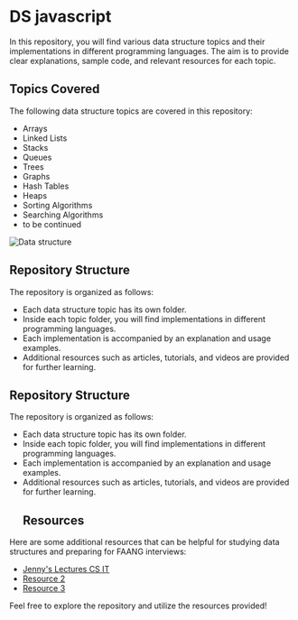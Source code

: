 # DS javascript
In this repository, you will find various data structure topics and their implementations in different programming languages. The aim is to provide clear explanations, sample code, and relevant resources for each topic.
## Topics Covered
The following data structure topics are covered in this repository:
- Arrays
- Linked Lists
- Stacks
- Queues
- Trees
- Graphs
- Hash Tables
- Heaps
- Sorting Algorithms
- Searching Algorithms
- to be continued

![Data structure](https://github.com/khan56c/DS/assets/136918973/2f8ebecf-4258-4087-929a-2d26d91a2eeb)
## Repository Structure
The repository is organized as follows:
- Each data structure topic has its own folder.
- Inside each topic folder, you will find implementations in different programming languages.
- Each implementation is accompanied by an explanation and usage examples.
- Additional resources such as articles, tutorials, and videos are provided for further learning.
## Repository Structure
The repository is organized as follows:
- Each data structure topic has its own folder.
- Inside each topic folder, you will find implementations in different programming languages.
- Each implementation is accompanied by an explanation and usage examples.
- Additional resources such as articles, tutorials, and videos are provided for further learning.
  ## Resources
Here are some additional resources that can be helpful for studying data structures and preparing for FAANG interviews:
- [Jenny's Lectures CS IT](https://www.youtube.com/playlist?list=PLdo5W4Nhv31bbKJzrsKfMpo_grxuLl8LU)
- [Resource 2](link2)
- [Resource 3](link3)

Feel free to explore the repository and utilize the resources provided!
